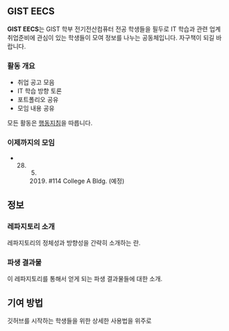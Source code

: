 ## GIST EECS

**GIST EECS**는 GIST 학부 전기전산컴퓨터 전공 학생들을 필두로 IT 학습과 관련 업계 취업준비에 관심이 있는
학생들이 모여 정보를 나누는 공동체입니다.
자구책이 되길 바랍니다.
### 활동 개요

 * 취업 공고 모음
 * IT 학습 방향 토론
 * 포트폴리오 공유
 * 모임 내용 공유

모든 활동은 [행동지침](CODE_OF_CONDUCT.md)을 따릅니다.

### 이제까지의 모임

  * 28. 05. 2019. #114 College A Bldg. (예정)

## 정보

### 레파지토리 소개

레파지토리의 정체성과 방향성을 간략히 소개하는 란.

### 파생 결과물

이 레파지토리를 통해서 얻게 되는 파생 결과물들에 대한 소개.

## 기여 방법

깃허브를 시작하는 학생들을 위한 상세한 사용법을 위주로  
